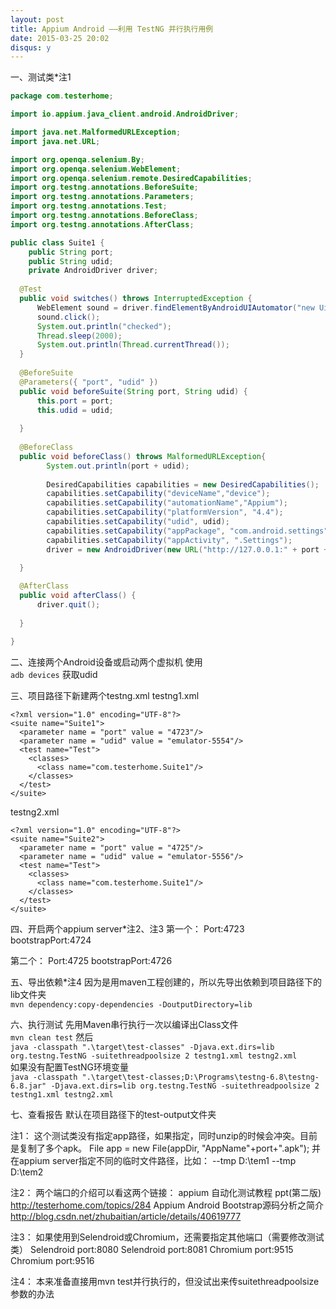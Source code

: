 ```yaml
---
layout: post
title: Appium Android ——利用 TestNG 并行执行用例
date: 2015-03-25 20:02
disqus: y
---
```


一、测试类*注1
  
```java
package com.testerhome;

import io.appium.java_client.android.AndroidDriver;

import java.net.MalformedURLException;
import java.net.URL;

import org.openqa.selenium.By;
import org.openqa.selenium.WebElement;
import org.openqa.selenium.remote.DesiredCapabilities;
import org.testng.annotations.BeforeSuite;
import org.testng.annotations.Parameters;
import org.testng.annotations.Test;
import org.testng.annotations.BeforeClass;
import org.testng.annotations.AfterClass;

public class Suite1 {
	public String port;
	public String udid;
	private AndroidDriver driver;
	
  @Test
  public void switches() throws InterruptedException {
	  WebElement sound = driver.findElementByAndroidUIAutomator("new UiSelector().text(\"Sound\")");
	  sound.click();
	  System.out.println("checked");
	  Thread.sleep(2000);
	  System.out.println(Thread.currentThread());
  }
  
  @BeforeSuite
  @Parameters({ "port", "udid" })
  public void beforeSuite(String port, String udid) {
	  this.port = port;
	  this.udid = udid;
	  
  }
  
  @BeforeClass
  public void beforeClass() throws MalformedURLException{
		System.out.println(port + udid);
		
	  	DesiredCapabilities capabilities = new DesiredCapabilities();
		capabilities.setCapability("deviceName","device");
	  	capabilities.setCapability("automationName","Appium");
	  	capabilities.setCapability("platformVersion", "4.4");
	  	capabilities.setCapability("udid", udid);
	  	capabilities.setCapability("appPackage", "com.android.settings");
	  	capabilities.setCapability("appActivity", ".Settings");
		driver = new AndroidDriver(new URL("http://127.0.0.1:" + port + "/wd/hub"), capabilities);
		
  }

  @AfterClass
  public void afterClass() {
	  driver.quit();
	  
  }

}
```

二、连接两个Android设备或启动两个虚拟机
使用  
`adb devices`
获取udid  

三、项目路径下新建两个testng.xml
testng1.xml
  
```
<?xml version="1.0" encoding="UTF-8"?>  
<suite name="Suite1">
  <parameter name = "port" value = "4723"/>
  <parameter name = "udid" value = "emulator-5554"/>
  <test name="Test">  
    <classes>  
      <class name="com.testerhome.Suite1"/> 
    </classes>  
  </test>  
</suite>  
```

testng2.xml
```
<?xml version="1.0" encoding="UTF-8"?>  
<suite name="Suite2">
  <parameter name = "port" value = "4725"/>
  <parameter name = "udid" value = "emulator-5556"/>
  <test name="Test">  
    <classes>  
      <class name="com.testerhome.Suite1"/> 
    </classes>  
  </test>  
</suite>  
```

四、开启两个appium server*注2、注3
第一个：
Port:4723
bootstrapPort:4724

第二个：
Port:4725
bootstrapPort:4726

五、导出依赖*注4
因为是用maven工程创建的，所以先导出依赖到项目路径下的lib文件夹  
`mvn dependency:copy-dependencies -DoutputDirectory=lib`  

六、执行测试
先用Maven串行执行一次以编译出Class文件  
`mvn clean test`
然后  
`java -classpath ".\target\test-classes" -Djava.ext.dirs=lib org.testng.TestNG -suitethreadpoolsize 2 testng1.xml testng2.xml`  
如果没有配置TestNG环境变量  
`java -classpath ".\target\test-classes;D:\Programs\testng-6.8\testng-6.8.jar" -Djava.ext.dirs=lib org.testng.TestNG -suitethreadpoolsize 2 testng1.xml testng2.xml`  

七、查看报告
默认在项目路径下的test-output文件夹

注1：
这个测试类没有指定app路径，如果指定，同时unzip的时候会冲突。目前是复制了多个apk。
File app = new File(appDir, "AppName"+port+".apk");
并在appium server指定不同的临时文件路径，比如：
--tmp D:\tem1
--tmp D:\tem2

注2：
两个端口的介绍可以看这两个链接：
appium 自动化测试教程 ppt(第二版)
http://testerhome.com/topics/284
Appium Android Bootstrap源码分析之简介
http://blog.csdn.net/zhubaitian/article/details/40619777

注3：
如果使用到Selendroid或Chromium，还需要指定其他端口（需要修改测试类）
Selendroid port:8080
Selendroid port:8081
Chromium port:9515
Chromium port:9516

注4：
本来准备直接用mvn test并行执行的，但没试出来传suitethreadpoolsize参数的办法
